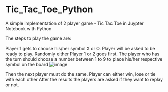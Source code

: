 # Tic_Tac_Toe_Python
A simple implementation of 2 player game - Tic Tac Toe in Juypter Notebook with Python

The steps to play the game are:

Player 1 gets to choose his/her symbol X or O.
Player will be asked to be ready to play.
Randomly either Player 1 or 2 goes first.
The player who has the turn should choose a number between 1 to 9 to place his/her respective symbol on the board
![image](https://github.com/09Darshita09/Tic_Tac_Toe_Python/assets/106662407/6891706b-5aff-41e1-8bf5-719e50896cbe)


Then the next player must do the same.
Player can either win, lose or tie with each other
After the results the players are asked if they want to replay or not.
